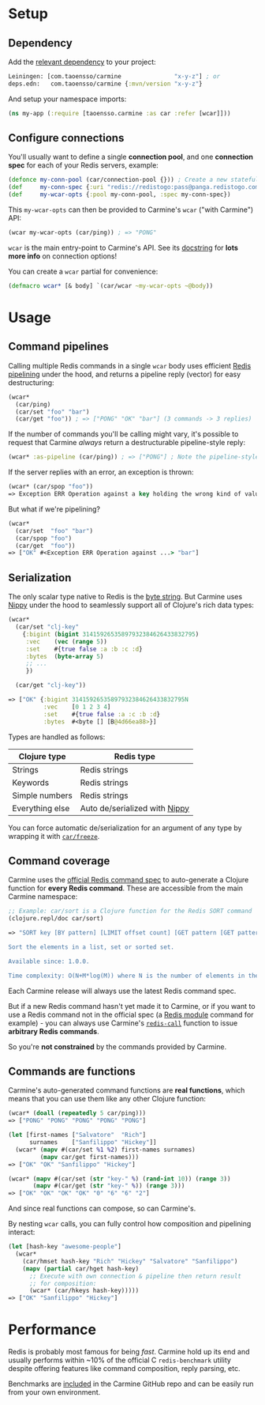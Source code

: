 # Setup

## Dependency

Add the [relevant dependency](../#latest-releases) to your project:

```clojure
Leiningen: [com.taoensso/carmine               "x-y-z"] ; or
deps.edn:   com.taoensso/carmine {:mvn/version "x-y-z"}
```

And setup your namespace imports:

```clojure
(ns my-app (:require [taoensso.carmine :as car :refer [wcar]]))
```

## Configure connections

You'll usually want to define a single **connection pool**, and one **connection spec** for each of your Redis servers, example:

```clojure
(defonce my-conn-pool (car/connection-pool {})) ; Create a new stateful pool
(def     my-conn-spec {:uri "redis://redistogo:pass@panga.redistogo.com:9475/"})
(def     my-wcar-opts {:pool my-conn-pool, :spec my-conn-spec})
```

This `my-wcar-opts` can then be provided to Carmine's `wcar` ("with Carmine") API:

```clojure
(wcar my-wcar-opts (car/ping)) ; => "PONG"
```

`wcar` is the main entry-point to Carmine's API. See its [docstring](https://taoensso.github.io/carmine/taoensso.carmine.html#var-wcar) for **lots more info** on connection options!

You can create a `wcar` partial for convenience:

```clojure
(defmacro wcar* [& body] `(car/wcar ~my-wcar-opts ~@body))
```

# Usage

## Command pipelines

Calling multiple Redis commands in a single `wcar` body uses efficient [Redis pipelining](https://redis.io/docs/manual/pipelining/) under the hood, and returns a pipeline reply (vector) for easy destructuring:

```clojure
(wcar*
  (car/ping)
  (car/set "foo" "bar")
  (car/get "foo")) ; => ["PONG" "OK" "bar"] (3 commands -> 3 replies)
```

If the number of commands you'll be calling might vary, it's possible to request that Carmine _always_ return a destructurable pipeline-style reply:

```clojure
(wcar* :as-pipeline (car/ping)) ; => ["PONG"] ; Note the pipeline-style reply
```

If the server replies with an error, an exception is thrown:

```clojure
(wcar* (car/spop "foo"))
=> Exception ERR Operation against a key holding the wrong kind of value
```

But what if we're pipelining?

```clojure
(wcar*
  (car/set  "foo" "bar")
  (car/spop "foo")
  (car/get  "foo"))
=> ["OK" #<Exception ERR Operation against ...> "bar"]
```

## Serialization

The only scalar type native to Redis is the [byte string](https://redis.io/docs/data-types/). But Carmine uses [Nippy](https://www.taoensso.com/nippy) under the hood to seamlessly support all of Clojure's rich data types: 

```clojure
(wcar*
  (car/set "clj-key"
    {:bigint (bigint 31415926535897932384626433832795)
     :vec    (vec (range 5))
     :set    #{true false :a :b :c :d}
     :bytes  (byte-array 5)
     ;; ...
     })

  (car/get "clj-key"))

=> ["OK" {:bigint 31415926535897932384626433832795N
          :vec    [0 1 2 3 4]
          :set    #{true false :a :c :b :d}
          :bytes  #<byte [] [B@4d66ea88>}]
```

Types are handled as follows:

Clojure type| Redis type
-- | --
Strings| Redis strings
Keywords | Redis strings
Simple numbers | Redis strings
Everything else | Auto de/serialized with [Nippy](https://www.taoensso.com/nippy)

You can force automatic de/serialization for an argument of any type by wrapping it with [`car/freeze`](https://taoensso.github.io/carmine/taoensso.carmine.html#var-freeze).

## Command coverage

Carmine uses the [official Redis command spec](https://github.com/redis/redis-doc/blob/master/commands.json) to auto-generate a Clojure function for **every Redis command**. These are accessible from the main Carmine namespace:

```clojure
;; Example: car/sort is a Clojure function for the Redis SORT command
(clojure.repl/doc car/sort)

=> "SORT key [BY pattern] [LIMIT offset count] [GET pattern [GET pattern ...]] [ASC|DESC] [ALPHA] [STORE destination]

Sort the elements in a list, set or sorted set.

Available since: 1.0.0.

Time complexity: O(N+M*log(M)) where N is the number of elements in the list or set to sort, and M the number of returned elements. When the elements are not sorted, complexity is currently O(N) as there is a copy step that will be avoided in next releases."
```

Each Carmine release will always use the latest Redis command spec.

But if a new Redis command hasn't yet made it to Carmine, or if you want to use a Redis command not in the official spec (a [Redis module](https://redis.io/resources/modules/) command for example) - you can always use Carmine's [`redis-call`](https://taoensso.github.io/carmine/taoensso.carmine.html#var-redis-call) function to issue **arbitrary Redis commands**.

So you're **not constrained** by the commands provided by Carmine.

## Commands are functions

Carmine's auto-generated command functions are **real functions**, which means that you can use them like any other Clojure function:

```clojure
(wcar* (doall (repeatedly 5 car/ping)))
=> ["PONG" "PONG" "PONG" "PONG" "PONG"]

(let [first-names ["Salvatore"  "Rich"]
      surnames    ["Sanfilippo" "Hickey"]]
  (wcar* (mapv #(car/set %1 %2) first-names surnames)
         (mapv car/get first-names)))
=> ["OK" "OK" "Sanfilippo" "Hickey"]

(wcar* (mapv #(car/set (str "key-" %) (rand-int 10)) (range 3))
       (mapv #(car/get (str "key-" %)) (range 3)))
=> ["OK" "OK" "OK" "OK" "0" "6" "6" "2"]
```

And since real functions can compose, so can Carmine's.

By nesting `wcar` calls, you can fully control how composition and pipelining interact:

```clojure
(let [hash-key "awesome-people"]
  (wcar*
    (car/hmset hash-key "Rich" "Hickey" "Salvatore" "Sanfilippo")
    (mapv (partial car/hget hash-key)
      ;; Execute with own connection & pipeline then return result
      ;; for composition:
      (wcar* (car/hkeys hash-key)))))
=> ["OK" "Sanfilippo" "Hickey"]
```

# Performance

Redis is probably most famous for being *fast*. Carmine hold up its end and usually performs within ~10% of the official C `redis-benchmark` utility despite offering features like command composition, reply parsing, etc.

Benchmarks are [included](../blob/master/src/taoensso/carmine/benchmarks.clj) in the Carmine GitHub repo and can be easily run from your own environment.